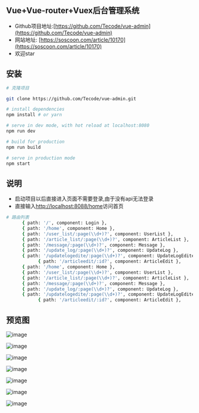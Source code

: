 ## Vue+Vue-router+Vuex后台管理系统
- Github项目地址:[https://github.com/Tecode/vue-admin](https://github.com/Tecode/vue-admin)
- 网站地址: [https://soscoon.com/article/10170](https://soscoon.com/article/10170)
- 欢迎star

## 安装

``` bash
# 克隆项目

git clone https://github.com/Tecode/vue-admin.git

# install dependencies
npm install # or yarn

# serve in dev mode, with hot reload at localhost:8080
npm run dev

# build for production
npm run build

# serve in production mode
npm start
```

## 说明

- 启动项目以后直接进入页面不需要登录,由于没有api无法登录
- 直接输入[http://localhost:8088/home](http://localhost:8088/home)访问首页

```bash
# 路由列表
      { path: '/', component: Login },
      { path: '/home', component: Home },
      { path: '/user_list/:page(\\d+)?', component: UserList },
      { path: '/article_list/:page(\\d+)?', component: ArticleList },
      { path: '/message/:page(\\d+)?', component: Message },
      { path: '/update_log/:page(\\d+)?', component: UpdateLog },
      { path: '/updatelogedite/:page(\\d+)?', component: UpdateLogEdite },
			{ path: '/articleedit/:id?', component: ArticleEdit },
      { path: '/home', component: Home },
      { path: '/user_list/:page(\\d+)?', component: UserList },
      { path: '/article_list/:page(\\d+)?', component: ArticleList },
      { path: '/message/:page(\\d+)?', component: Message },
      { path: '/update_log/:page(\\d+)?', component: UpdateLog },
      { path: '/updatelogedite/:page(\\d+)?', component: UpdateLogEdite },
			{ path: '/articleedit/:id?', component: ArticleEdit },

```

## 预览图

![image](http://admin.soscoon.com/uploadImages/bbe8ca9b80c2f8266736b95fe63e67d913bf7038.png)

![image](http://admin.soscoon.com/uploadImages/ff5583da5072c2fd2b45a78973d39d89c1b1d1a7.png)

![image](http://admin.soscoon.com/uploadImages/ca172f8a5a421895ce1f2bd5f0230c837c94529b.png)

![image](http://admin.soscoon.com/uploadImages/f68f95a87c8c5c4903e6715b8fe9c9c9f133cbe2.png)

![image](http://admin.soscoon.com/uploadImages/375fa2fddef7a250868b0a25c48b590bee83bf38.png)

![image](http://admin.soscoon.com/uploadImages/ad483ec4188d6b7165dccaf4043fc0a11b23e159.png)

![image](http://admin.soscoon.com/uploadImages/c3d3934c3d7f81eceb6e6b52ff63cf966eeeb2db.png)